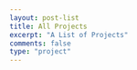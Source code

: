 ```yaml
---
layout: post-list
title: All Projects
excerpt: "A List of Projects"
comments: false
type: "project"
---
```


